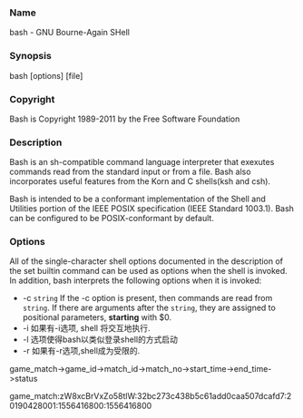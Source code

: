### Name

bash - GNU Bourne-Again SHell

### Synopsis

bash [options] [file]

### Copyright

Bash is Copyright 1989-2011 by the Free Software Foundation

### Description

Bash is an sh-compatible command language interpreter that exexutes commands read from the standard input or from a file.     Bash also incorporates useful features from the Korn and C shells(ksh and csh).

Bash is intended to be a conformant implementation of the Shell and Utilities portion of the IEEE POSIX specification (IEEE Standard 1003.1).     Bash can be configured to be POSIX-conformant by default.

### Options

All of the single-character shell options documented in the description of the set builtin command can be used as options when the shell is invoked.     In addition, bash interprets the following options when it is invoked:

- -c    `string`    If the -c option is present, then commands are read from `string`.     If there are arguments after the `string`, they are assigned to positional parameters, **starting** with $0.
- -i      如果有-i选项, shell 将交互地执行.
- -l      选项使得bash以类似登录shell的方式启动
- -r     如果有-r选项,shell成为受限的.

game_match->game_id->match_id->match_no->start_time->end_time->status

game_match:zW8xcBrVxZo58tlW:32bc273c438b5c61add0caa507dcafd7:20190428001:1556416800:1556416800
